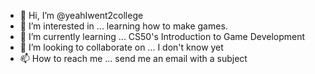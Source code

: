 - 👋 Hi, I’m @yeahIwent2college
- 👀 I’m interested in ... learning how to make games.
- 🌱 I’m currently learning ... CS50's Introduction to Game Development
- 💞️ I’m looking to collaborate on ... I don't know yet
- 📫 How to reach me ... send me an email with a subject

<!---
yeahIwent2college/yeahIwent2college is a ✨ special ✨ repository because its `README.md` (this file) appears on your GitHub profile.
You can click the Preview link to take a look at your changes.
--->
